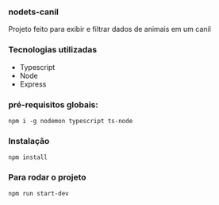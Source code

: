 ### nodets-canil 
Projeto feito para exibir e filtrar dados de animais em um canil 

### Tecnologias utilizadas
- Typescript
- Node
- Express

### pré-requisitos globais: 
`npm i -g nodemon typescript ts-node`

### Instalação
`npm install`

### Para rodar o projeto
`npm run start-dev`
